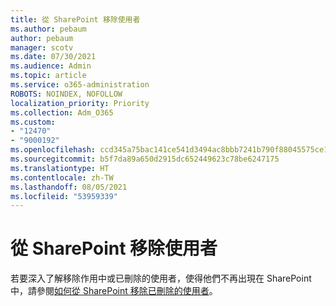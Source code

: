 ```yaml
---
title: 從 SharePoint 移除使用者
ms.author: pebaum
author: pebaum
manager: scotv
ms.date: 07/30/2021
ms.audience: Admin
ms.topic: article
ms.service: o365-administration
ROBOTS: NOINDEX, NOFOLLOW
localization_priority: Priority
ms.collection: Adm_O365
ms.custom:
- "12470"
- "9000192"
ms.openlocfilehash: ccd345a75bac141ce541d3494ac8bbb7241b790f88045575ce1fb676320150f4
ms.sourcegitcommit: b5f7da89a650d2915dc652449623c78be6247175
ms.translationtype: HT
ms.contentlocale: zh-TW
ms.lasthandoff: 08/05/2021
ms.locfileid: "53959339"
---
```

# <a name="remove-users-from-sharepoint"></a>從 SharePoint 移除使用者

若要深入了解移除作用中或已刪除的使用者，使得他們不再出現在 SharePoint 中，請參閱[如何從 SharePoint 移除已刪除的使用者](/sharepoint/remove-users)。




